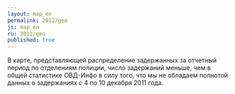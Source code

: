 ```yaml
---
layout: map_en
permalink: 2012/geo
js: map_en
ru: 2012/geo
published: true
---
```


В карте, представляющей распределение задержанных за отчетный период по отделениям полиции, число задержаний меньше, чем в общей статистике ОВД-Инфо в силу того, что мы не обладаем полнотой данных о задержаниях с 4 по 10 декабря 2011 года.